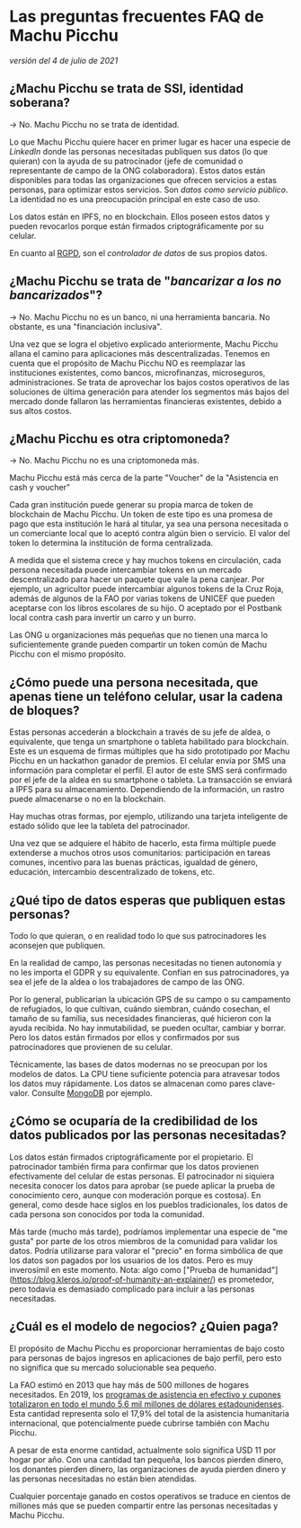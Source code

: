 # Las preguntas frecuentes FAQ de Machu Picchu
_versión del 4 de julio de 2021_
## ¿Machu Picchu se trata de SSI, identidad soberana?
-> No. Machu Picchu no se trata de identidad.

Lo que Machu Picchu quiere hacer en primer lugar es hacer una especie de _LinkedIn_ donde las personas necesitadas publiquen sus datos (lo que quieran) con la ayuda de su patrocinador (jefe de comunidad o representante de campo de la ONG colaboradora). Estos datos están disponibles para todas las organizaciones que ofrecen servicios a estas personas, para optimizar estos servicios.
Son _datos como servicio público_. La identidad no es una preocupación principal en este caso de uso.

Los datos están en IPFS, no en blockchain. Ellos poseen estos datos y pueden revocarlos porque están firmados criptográficamente por su celular.

En cuanto al [RGPD](https://ec.europa.eu/info/law/law-topic/data-protection/reform/what-personal-data_es), son el _controlador de datos_ de sus propios datos.

## ¿Machu Picchu se trata de "_bancarizar a los no bancarizados_"?
-> No. Machu Picchu no es un banco, ni una herramienta bancaria. No obstante, es una "financiación inclusiva".

Una vez que se logra el objetivo explicado anteriormente, Machu Picchu allana el camino para aplicaciones más descentralizadas. Tenemos en cuenta que el propósito de Machu Picchu NO es reemplazar las instituciones existentes, como bancos, microfinanzas, microseguros, administraciones. Se trata de aprovechar los bajos costos operativos de las soluciones de última generación para atender los segmentos más bajos del mercado donde fallaron las herramientas financieras existentes, debido a sus altos costos.

## ¿Machu Picchu es otra criptomoneda?
-> No. Machu Picchu no es una criptomoneda más.

Machu Picchu está más cerca de la parte "Voucher" de la "Asistencia en cash y voucher"

Cada gran institución puede generar su propia marca de token de blockchain de Machu Picchu. Un token de este tipo es una promesa de pago que esta institución le hará al titular, ya sea una persona necesitada o un comerciante local que lo aceptó contra algún bien o servicio. El valor del token lo determina la institución de forma centralizada.

A medida que el sistema crece y hay muchos tokens en circulación, cada persona necesitada puede intercambiar tokens en un mercado descentralizado para hacer un paquete que vale la pena canjear. Por ejemplo, un agricultor puede intercambiar algunos tokens de la Cruz Roja, además de algunos de la FAO por varias tokens de UNICEF que pueden aceptarse con los libros escolares de su hijo. O aceptado por el Postbank local contra cash para invertir un carro y un burro.

Las ONG u organizaciones más pequeñas que no tienen una marca lo suficientemente grande pueden compartir un token común de Machu Picchu con el mismo propósito.

## ¿Cómo puede una persona necesitada, que apenas tiene un teléfono celular, usar la cadena de bloques?
Estas personas accederán a blockchain a través de su jefe de aldea, o equivalente, que tenga un smartphone o tableta habilitado para blockchain. Este es un esquema de firmas múltiples que ha sido prototipado por Machu Picchu en un hackathon ganador de premios. El celular envía por SMS una información para completar el perfil. El autor de este SMS será confirmado por el jefe de la aldea en su smartphone o tableta. La transacción se enviará a IPFS para su almacenamiento. Dependiendo de la información, un rastro puede almacenarse o no en la blockchain.

Hay muchas otras formas, por ejemplo, utilizando una tarjeta inteligente de estado sólido que lee la tableta del patrocinador.

Una vez que se adquiere el hábito de hacerlo, esta firma múltiple puede extenderse a muchos otros usos comunitarios: participación en tareas comunes, incentivo para las buenas prácticas, igualdad de género, educación, intercambio descentralizado de tokens, etc.

## ¿Qué tipo de datos esperas que publiquen estas personas?
Todo lo que quieran, o en realidad todo lo que sus patrocinadores les aconsejen que publiquen.

En la realidad de campo, las personas necesitadas no tienen autonomía y no les importa el GDPR y su equivalente. Confían en sus patrocinadores, ya sea el jefe de la aldea o los trabajadores de campo de las ONG.

Por lo general, publicarían la ubicación GPS de su campo o su campamento de refugiados, lo que cultivan, cuándo siembran, cuándo cosechan, el tamaño de su familia, sus necesidades financieras, qué hicieron con la ayuda recibida. No hay inmutabilidad, se pueden ocultar, cambiar y borrar. Pero los datos están firmados por ellos y confirmados por sus patrocinadores que provienen de su celular.
 
Técnicamente, las bases de datos modernas no se preocupan por los modelos de datos. La CPU tiene suficiente potencia para atravesar todos los datos muy rápidamente. Los datos se almacenan como pares clave-valor. Consulte [MongoDB](https://www.mongodb.com/what-is-mongodb) por ejemplo.

## ¿Cómo se ocuparía de la credibilidad de los datos publicados por las personas necesitadas?
Los datos están firmados criptográficamente por el propietario. El patrocinador también firma para confirmar que los datos provienen efectivamente del celular de estas personas. El patrocinador ni siquiera necesita conocer los datos para aprobar (se puede aplicar la prueba de conocimiento cero, aunque con moderación porque es costosa). En general, como desde hace siglos en los pueblos tradicionales, los datos de cada persona son conocidos por toda la comunidad.

Más tarde (mucho más tarde), podríamos implementar una especie de "me gusta" por parte de los otros miembros de la comunidad para validar los datos. Podría utilizarse para valorar el "precio" en forma simbólica de que los datos son pagados por los usuarios de los datos. Pero es muy inverosímil en este momento. Nota: algo como ["Prueba de humanidad"] (https://blog.kleros.io/proof-of-humanity-an-explainer/) es prometedor, pero todavía es demasiado complicado para incluir a las personas necesitadas.

## ¿Cuál es el modelo de negocios? ¿Quien paga?
El propósito de Machu Picchu es proporcionar herramientas de bajo costo para personas de bajos ingresos en aplicaciones de bajo perfil, pero esto no significa que su mercado solucionable sea pequeño.

La FAO estimó en 2013 que hay más de 500 millones de hogares necesitados. En 2019, los [programas de asistencia en efectivo y cupones totalizaron en todo el mundo 5,6 mil millones de dólares estadounidenses](https://reliefweb.int/sites/reliefweb.int/files/resources/SOWC2020-Executive-Summary.pdf&usg=AOvVaw0ZepAEO1c1PBT_nhM9fmdz). Esta cantidad representa solo el 17,9% del total de la asistencia humanitaria internacional, que potencialmente puede cubrirse también con Machu Picchu.

A pesar de esta enorme cantidad, actualmente solo significa USD 11 por hogar por año. Con una cantidad tan pequeña, los bancos pierden dinero, los donantes pierden dinero, las organizaciones de ayuda pierden dinero y las personas necesitadas no están bien atendidas.

Cualquier porcentaje ganado en costos operativos se traduce en cientos de millones más que se pueden compartir entre las personas necesitadas y Machu Picchu.
